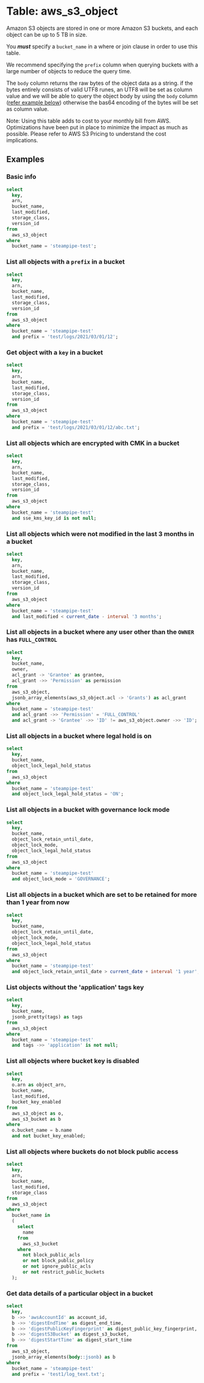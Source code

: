 # Table: aws_s3_object

Amazon S3 objects are stored in one or more Amazon S3 buckets, and each object can be up to 5 TB in size.

You **_must_** specify a `bucket_name` in a where or join clause in order to use this table.

We recommend specifying the `prefix` column when querying buckets with a large number of objects to reduce the query time.

The `body` column returns the raw bytes of the object data as a string. if the bytes entirely consists of valid UTF8 runes, an UTF8 will be set as column value and we will be able to query the object body by using the `body` column
([refer example below](#get-data-details-of-a-particular-object-in-a-bucket)) otherwise the bas64 encoding of the bytes will be set as column value.

Note: Using this table adds to cost to your monthly bill from AWS. Optimizations have been put in place to minimize the impact as much as possible. Please refer to AWS S3 Pricing to understand the cost implications.

## Examples

### Basic info

```sql
select
  key,
  arn,
  bucket_name,
  last_modified,
  storage_class,
  version_id
from
  aws_s3_object
where
  bucket_name = 'steampipe-test';
```

### List all objects with a `prefix` in a bucket

```sql
select
  key,
  arn,
  bucket_name,
  last_modified,
  storage_class,
  version_id
from
  aws_s3_object
where
  bucket_name = 'steampipe-test'
  and prefix = 'test/logs/2021/03/01/12';
```

### Get object with a `key` in a bucket

```sql
select
  key,
  arn,
  bucket_name,
  last_modified,
  storage_class,
  version_id
from
  aws_s3_object
where
  bucket_name = 'steampipe-test'
  and prefix = 'test/logs/2021/03/01/12/abc.txt';
```

### List all objects which are encrypted with CMK in a bucket

```sql
select
  key,
  arn,
  bucket_name,
  last_modified,
  storage_class,
  version_id
from
  aws_s3_object
where
  bucket_name = 'steampipe-test'
  and sse_kms_key_id is not null;
```

### List all objects which were not modified in the last 3 months in a bucket

```sql
select
  key,
  arn,
  bucket_name,
  last_modified,
  storage_class,
  version_id
from
  aws_s3_object
where
  bucket_name = 'steampipe-test'
  and last_modified < current_date - interval '3 months';
```

### List all objects in a bucket where any user other than the `OWNER` has `FULL_CONTROL`

```sql
select
  key,
  bucket_name,
  owner,
  acl_grant -> 'Grantee' as grantee,
  acl_grant ->> 'Permission' as permission
from
  aws_s3_object,
  jsonb_array_elements(aws_s3_object.acl -> 'Grants') as acl_grant
where
  bucket_name = 'steampipe-test'
  and acl_grant ->> 'Permission' = 'FULL_CONTROL'
  and acl_grant -> 'Grantee' ->> 'ID' != aws_s3_object.owner ->> 'ID';
```

### List all objects in a bucket where legal hold is on

```sql
select
  key,
  bucket_name,
  object_lock_legal_hold_status
from
  aws_s3_object
where
  bucket_name = 'steampipe-test'
  and object_lock_legal_hold_status = 'ON';
```

### List all objects in a bucket with governance lock mode

```sql
select
  key,
  bucket_name,
  object_lock_retain_until_date,
  object_lock_mode,
  object_lock_legal_hold_status
from
  aws_s3_object
where
  bucket_name = 'steampipe-test'
  and object_lock_mode = 'GOVERNANCE';
```

### List all objects in a bucket which are set to be retained for more than 1 year from now

```sql
select
  key,
  bucket_name,
  object_lock_retain_until_date,
  object_lock_mode,
  object_lock_legal_hold_status
from
  aws_s3_object
where
  bucket_name = 'steampipe-test'
  and object_lock_retain_until_date > current_date + interval '1 year';
```

### List objects without the 'application' tags key

```sql
select
  key,
  bucket_name,
  jsonb_pretty(tags) as tags
from
  aws_s3_object
where
  bucket_name = 'steampipe-test'
  and tags ->> 'application' is not null;
```

### List all objects where bucket key is disabled

```sql
select
  key,
  o.arn as object_arn,
  bucket_name,
  last_modified,
  bucket_key_enabled
from
  aws_s3_object as o,
  aws_s3_bucket as b
where
  o.bucket_name = b.name
  and not bucket_key_enabled;
```

### List all objects where buckets do not block public access

```sql
select
  key,
  arn,
  bucket_name,
  last_modified,
  storage_class
from
  aws_s3_object
where
  bucket_name in
  (
    select
      name
    from
      aws_s3_bucket
    where
      not block_public_acls
      or not block_public_policy
      or not ignore_public_acls
      or not restrict_public_buckets
  );
```

### Get data details of a particular object in a bucket

```sql
select
  key,
  b ->> 'awsAccountId' as account_id,
  b ->> 'digestEndTime' as digest_end_time,
  b ->> 'digestPublicKeyFingerprint' as digest_public_key_fingerprint,
  b ->> 'digestS3Bucket' as digest_s3_bucket,
  b ->> 'digestStartTime' as digest_start_time
from
  aws_s3_object,
  jsonb_array_elements(body::jsonb) as b
where
  bucket_name = 'steampipe-test'
  and prefix = 'test1/log_text.txt';
```
